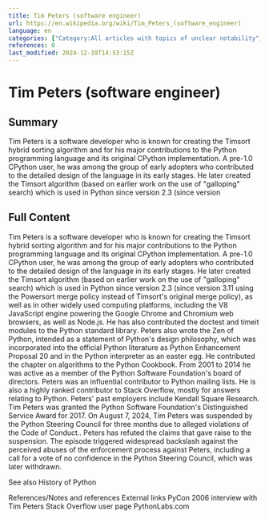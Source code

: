 ```yaml
---
title: Tim Peters (software engineer)
url: https://en.wikipedia.org/wiki/Tim_Peters_(software_engineer)
language: en
categories: ["Category:All articles with topics of unclear notability", "Category:All stub articles", "Category:American computer programmers", "Category:Articles with hCards", "Category:Articles with short description", "Category:Articles with topics of unclear notability from August 2024", "Category:Biography articles with topics of unclear notability", "Category:Computer specialist stubs", "Category:Free software programmers", "Category:Living people", "Category:Place of birth missing (living people)", "Category:Python (programming language) people", "Category:Short description is different from Wikidata", "Category:Use mdy dates from October 2018", "Category:Year of birth missing (living people)"]
references: 0
last_modified: 2024-12-19T14:53:15Z
---
```


# Tim Peters (software engineer)

## Summary

Tim Peters is a software developer who is known for creating the Timsort hybrid sorting algorithm and for his major contributions to the Python programming language and its original CPython implementation. A pre-1.0 CPython user, he was among the group of early adopters who contributed to the detailed design of the language in its early stages.
He later created the Timsort algorithm (based on earlier work on the use of "galloping" search) which is used in Python since version 2.3 (since version 

## Full Content

Tim Peters is a software developer who is known for creating the Timsort hybrid sorting algorithm and for his major contributions to the Python programming language and its original CPython implementation. A pre-1.0 CPython user, he was among the group of early adopters who contributed to the detailed design of the language in its early stages.
He later created the Timsort algorithm (based on earlier work on the use of "galloping" search) which is used in Python since version 2.3 (since version 3.11 using the Powersort merge policy instead of Timsort's original merge policy), as well as in other widely used computing platforms, including the V8 JavaScript engine powering the Google Chrome and Chromium web browsers, as well as Node.js. He has also contributed the doctest and timeit modules to the Python standard library.
Peters also wrote the Zen of Python, intended as a statement of Python's design philosophy, which was incorporated into the official Python literature as Python Enhancement Proposal 20 and in the Python interpreter as an easter egg. He contributed the chapter on algorithms to the Python Cookbook. From 2001 to 2014 he was active as a member of the Python Software Foundation's board of directors. Peters was an influential contributor to Python mailing lists. He is also a highly ranked contributor to Stack Overflow, mostly for answers relating to Python.
Peters' past employers include Kendall Square Research.
Tim Peters was granted the Python Software Foundation's Distinguished Service Award for 2017.
On August 7, 2024, Tim Peters was suspended by the Python Steering Council for three months due to alleged violations of the Code of Conduct.. Peters has refuted the claims that gave raise to the suspension. The episode triggered widespread backslash against the perceived abuses of the enforcement process against Peters, including a call for a vote of no confidence in the Python Steering Council, which was later withdrawn.

See also
History of Python

References/Notes and references
External links
PyCon 2006 interview with Tim Peters
Stack Overflow user page
PythonLabs.com
